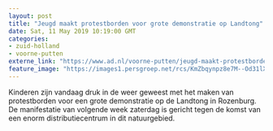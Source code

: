 ```yaml
---
layout: post
title: "Jeugd maakt protestborden voor grote demonstratie op Landtong"
date: Sat, 11 May 2019 10:19:00 GMT
categories: 
- zuid-holland 
- voorne-putten 
externe_link: "https://www.ad.nl/voorne-putten/jeugd-maakt-protestborden-voor-grote-demonstratie-op-landtong~a53a98eb/"
feature_image: "https://images1.persgroep.net/rcs/KmZbqynpz8e7M--Od31lXvJk7tE/diocontent/147954910/_fitwidth/400/?appId=21791a8992982cd8da851550a453bd7f&quality=0.7"
---
```


Kinderen zijn vandaag druk in de weer geweest met het maken van protestborden voor een grote demonstratie op de Landtong in Rozenburg. De manifestatie van volgende week zaterdag is gericht tegen de komst van een enorm distributiecentrum in dit natuurgebied.
